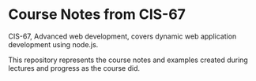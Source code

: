 # Course Notes from CIS-67

CIS-67, Advanced web development, covers dynamic web
application development using node.js.

This repository represents the course notes and examples
created during lectures and progress as the course did.